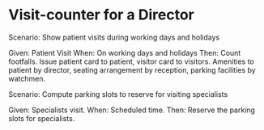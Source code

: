 # Visit-counter for a Director

Scenario: Show patient visits during working days and holidays

  Given: Patient Visit
  When: On working days and holidays
  Then: Count footfalls. Issue patient card to patient, visitor card to visitors.
  Amenities to patient by director, seating arrangement by reception, parking facilities by watchmen. 

Scenario: Compute parking slots to reserve for visiting specialists

  Given: Specialists visit.
  When: Scheduled time.
  Then: Reserve the parking slots for specialists.
